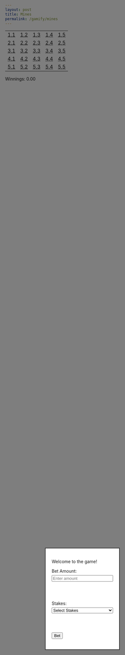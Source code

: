 ```yaml
---
layout: post
title: Mines 
permalink: /gamify/mines
---
```


<!-- Game Board Table -->
<table>
  <tr>
    <td><a href="#">1,1</a></td>
    <td><a href="#">1,2</a></td>
    <td><a href="#">1,3</a></td>
    <td><a href="#">1,4</a></td>
    <td><a href="#">1,5</a></td>
  </tr>
  <tr>
    <td><a href="#">2,1</a></td>
    <td><a href="#">2,2</a></td>
    <td><a href="#">2,3</a></td>
    <td><a href="#">2,4</a></td>
    <td><a href="#">2,5</a></td>
  </tr>
  <tr>
    <td><a href="#">3,1</a></td>
    <td><a href="#">3,2</a></td>
    <td><a href="#">3,3</a></td>
    <td><a href="#">3,4</a></td>
    <td><a href="#">3,5</a></td>
  </tr>
  <tr>
    <td><a href="#">4,1</a></td>
    <td><a href="#">4,2</a></td>
    <td><a href="#">4,3</a></td>
    <td><a href="#">4,4</a></td>
    <td><a href="#">4,5</a></td>
  </tr>
  <tr>
    <td><a href="#">5,1</a></td>
    <td><a href="#">5,2</a></td>
    <td><a href="#">5,3</a></td>
    <td><a href="#">5,4</a></td>
    <td><a href="#">5,5</a></td>
  </tr>
</table>

<!-- Popup Modal for Stakes and Bet Amount -->
<div id="popup" style="display: block; position: fixed; top: 50%; left: 50%; transform: translate(-50%, -50%); border: 2px solid #333; padding: 20px; background-color: white; z-index: 10; width: 200px;">
  <p>Welcome to the game!</p>
  
  <!-- Bet Amount Input -->
  <label for="betAmount">Bet Amount:</label>
  <input type="number" id="betAmount" placeholder="Enter amount" style="width: 100%; margin-top: 5px;">
  
  <br><br>
  
  <!-- Stakes Dropdown Menu -->
  <label for="stakes">Stakes:</label>
  <select id="stakes" style="width: 100%; margin-top: 5px;">
    <option value="" disabled selected>Select Stakes</option>
    <option value="low">Low Stakes</option>
    <option value="medium">Medium Stakes</option>
    <option value="high">High Stakes</option>
  </select>
  
  <br><br>
  
  <button id="betButton">Bet</button>
  <p id="error" style="color: red; display: none; margin-top: 10px;">Please enter a valid amount and select stakes.</p>
</div>

<!-- Background Overlay -->
<div id="overlay" style="display: block; position: fixed; top: 0; left: 0; width: 100%; height: 100%; background-color: rgba(0, 0, 0, 0.5); z-index: 5;"></div>

<!-- Winnings Display -->
<div id="winningsDisplay" style="margin-top: 10px;">Winnings: 0.00</div>

<script src="https://cdn.jsdelivr.net/npm/jwt-decode/build/jwt-decode.min.js"></script>
<script>
let clickedCells = new Set();
let gameEnded = false;
let betAmount = 0;
// Function to start game by sending POST request with stakes level
function startGame(stakes) {
  const jwtToken = getCookie("jwt_java_spring"); // Retrieve the JWT token from the cookie
  if (!jwtToken) {
    console.error("JWT token not found in cookies.");
    return;
  }
  const userData = decodeJwt(jwtToken); // Decode the JWT to extract user data
  const email = userData.sub; // Extract email (or subject) from the decoded JWT payload
  if (!email) {
    console.error("Email not found in JWT token.");
    return;
  }
  const betSize = Number(document.getElementById("betAmount").value);
  fetch(`${javaURI}/api/casino/mines/stakes/${stakes}`, {
    method: 'POST',
    headers: {
      "Content-Type": "application/json",
    },
    body: JSON.stringify({ betSize, email }),
  })
    .then(response => {
      if (response.ok) {
        console.log("Game started with stakes:", stakes);
        document.getElementById("popup").style.display = "none";
        document.getElementById("overlay").style.display = "none";
        // Fetch and display updated balance
        fetchAndDisplayBalance();
      } else {
        return response.text().then(text => { throw new Error(text); });
      }
    })
    .catch(error => console.error("Error starting game:", error));
}
// Event listener for Bet button
document.getElementById("betButton").onclick = function() {
  const bet = document.getElementById("betAmount").value;
  const stakes = document.getElementById("stakes").value;
  if (bet && !isNaN(bet) && Number(bet) >= 1000 && stakes) {
    startGame(stakes.toLowerCase()); // Start the game with selected stakes
  } else {
    let errorMessage = "Please enter a valid amount and select stakes.";
    if (!bet || isNaN(bet) || Number(bet) < 1000) {
      errorMessage = "Bet amount must be at least 1000.";
    } else if (!stakes) {
      errorMessage = "Please select stakes.";
    }
    document.getElementById("error").textContent = errorMessage;
    document.getElementById("error").style.display = "block";
  }
};
// Function to end game and disable all cells
function endGame(message) {
  gameEnded = true;
  alert(message);
  document.querySelectorAll("table td a").forEach(cell => cell.classList.add("disabled"));
}
// Event listeners for board cell clicks
document.querySelectorAll("table td a").forEach(cell => {
  cell.onclick = function(event) {
    event.preventDefault();
    if (gameEnded) return; // Stop if the game is already over
    const cellCoords = this.textContent;
    if (clickedCells.has(cellCoords)) return; // Ignore if cell is already clicked
    clickedCells.add(cellCoords); // Mark cell as clicked
    // Remove the coordinates text
    this.textContent = ""; // Clear the text content of the clicked cell
    const [xCoord, yCoord] = cellCoords.split(',').map(Number);
    // Send GET request to check for a mine at (xCoord, yCoord)
    fetch(`${javaURI}/api/casino/mines/${xCoord - 1}/${yCoord - 1}`)
      .then(response => response.json())
      .then(isMine => {
        if (isMine) {
          endGame("Boom! You hit a mine! Game Over.");
        } else {
          alert("Safe! No mine here.");
          updateWinnings(); // Update winnings if cell is safe
        }
      })
      .catch(error => console.error("Error checking mine:", error));
  };
});
    import { javaURI } from '../assets/js/api/config.js';
    /* Retrieves a specific cookie by its name */
    function getCookie(name) {
        const cookies = document.cookie.split(';');
        for (let cookie of cookies) {
            const [key, value] = cookie.trim().split('=');
            if (key === name) {
                return decodeURIComponent(value);
            }
        }
        return null;
    }
// Function to decode a JWT token
function decodeJwt(token) {
  const payload = token.split('.')[1];
  const decodedPayload = atob(payload);
  return JSON.parse(decodedPayload);
}
// Function to update winnings display by sending betSize to the backend
function updateWinnings() {
  const jwtToken = getCookie("jwt_java_spring"); // Retrieve the JWT token from the cookie
  if (!jwtToken) {
    console.error("JWT token not found in cookies.");
    return;
  }
  const userData = decodeJwt(jwtToken); // Decode the JWT to extract user data
  const email = userData.sub; // Extract email (or subject) from the decoded JWT payload
  if (!email) {
    console.error("Email not found in JWT token.");
    return;
  }
  const betSize = document.getElementById("betAmount").value;
  fetch(`${javaURI}/api/casino/mines/stakes/${stakes}`, {
    method: "POST",
    headers: {
      "Content-Type": "application/json",
    },
    body: JSON.stringify({ betSize: Number(betSize), email }),
  })
    .then(response => {
      if (response.ok) {
        return response.json();
      } else {
        throw new Error("Failed to update winnings");
      }
    })
    .then(balance => {
      document.getElementById("winningsDisplay").textContent = `Balance: ${balance.toFixed(2)}`;
    })
    .catch(error => console.error("Error fetching winnings:", error));
}
// Function to fetch and display player's balance
function fetchAndDisplayBalance() {
  const jwtToken = getCookie("jwt_java_spring"); // Retrieve the JWT token from the cookie
  if (!jwtToken) {
    console.error("JWT token not found in cookies.");
    return;
  }
  const userData = decodeJwt(jwtToken); // Decode the JWT to extract user data
  const email = userData.sub; // Extract email (or subject) from the decoded JWT payload
  if (!email) {
    console.error("Email not found in JWT token.");
    return;
  }
  fetch(`${javaURI}/api/casino/mines/balance/${email}`)
    .then(response => {
      if (response.ok) {
        return response.json();
      } else {
        throw new Error("Failed to fetch balance");
      }
    })
    .then(balance => {
      document.getElementById("winningsDisplay").textContent = `Balance: ${balance.toFixed(2)}`;
    })
    .catch(error => console.error("Error fetching balance:", error));
}
</script>

<style>
/* Disabled cell style */
table td a.disabled {
  pointer-events: none;
  color: gray;
}
</style>
